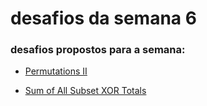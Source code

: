 # desafios da semana 6

### desafios propostos para a semana: 
* [Permutations II](https://leetcode.com/problems/permutations-ii/)

* [Sum of All Subset XOR Totals](https://leetcode.com/problems/sum-of-all-subset-xor-totals/)



